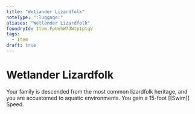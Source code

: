 ```yaml
---
title: "Wetlander Lizardfolk"
noteType: ":luggage:"
aliases: "Wetlander Lizardfolk"
foundryId: Item.FpUehW7JWtp1ptqV
tags:
  - Item
draft: true
---
```


# Wetlander Lizardfolk

Your family is descended from the most common lizardfolk heritage, and you are accustomed to aquatic environments. You gain a 15-foot [[Swim]] Speed.
